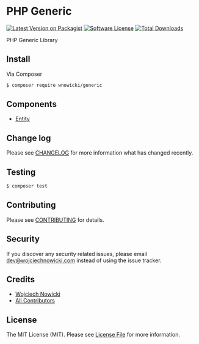 # PHP Generic

[![Latest Version on Packagist][ico-version]][link-packagist]
[![Software License][ico-license]](LICENSE.md)
[![Total Downloads][ico-downloads]][link-downloads]

PHP Generic Library

## Install

Via Composer

``` bash
$ composer require wnowicki/generic
```

## Components

- [Entity](doc/Entity.md)

## Change log

Please see [CHANGELOG](CHANGELOG.md) for more information what has changed recently.

## Testing

``` bash
$ composer test
```

## Contributing

Please see [CONTRIBUTING](CONTRIBUTING.md) for details.

## Security

If you discover any security related issues, please email dev@wojciechnowicki.com instead of using the issue tracker.

## Credits

- [Wojciech Nowicki][link-author]
- [All Contributors][link-contributors]

## License

The MIT License (MIT). Please see [License File](LICENSE.md) for more information.

[ico-version]: https://img.shields.io/packagist/v/wnowicki/generic.svg?style=flat-square
[ico-license]: https://img.shields.io/badge/license-MIT-brightgreen.svg?style=flat-square
[ico-downloads]: https://img.shields.io/packagist/dt/wnowicki/generic.svg?style=flat-square

[link-packagist]: https://packagist.org/packages/league/generic
[link-downloads]: https://packagist.org/packages/wnowicki/generic
[link-author]: https://github.com/wnowicki
[link-contributors]: ../../contributors

